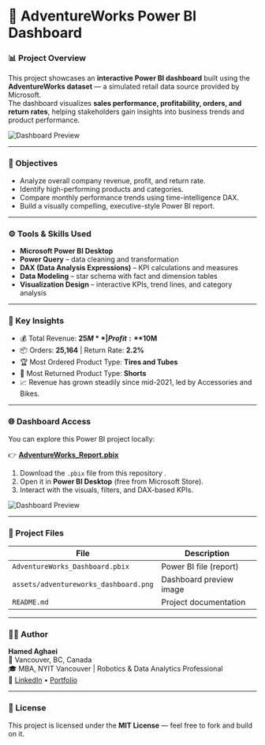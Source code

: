 # 🚀 AdventureWorks Power BI Dashboard

### 📊 Project Overview
This project showcases an **interactive Power BI dashboard** built using the **AdventureWorks dataset** — a simulated retail data source provided by Microsoft.  
The dashboard visualizes **sales performance, profitability, orders, and return rates**, helping stakeholders gain insights into business trends and product performance.

![Dashboard Preview](assets/adventureworks_dashboard.png)

---

### 🧠 Objectives
- Analyze overall company revenue, profit, and return rate.
- Identify high-performing products and categories.
- Compare monthly performance trends using time-intelligence DAX.
- Build a visually compelling, executive-style Power BI report.

---

### ⚙️ Tools & Skills Used
- **Microsoft Power BI Desktop**
- **Power Query** – data cleaning and transformation  
- **DAX (Data Analysis Expressions)** – KPI calculations and measures  
- **Data Modeling** – star schema with fact and dimension tables  
- **Visualization Design** – interactive KPIs, trend lines, and category analysis  

---

### 🧩 Key Insights
- 💰 Total Revenue: **$25M** | Profit: **$10M**  
- 📦 Orders: **25,164** | Return Rate: **2.2%**  
- 🏆 Most Ordered Product Type: **Tires and Tubes**  
- 🔁 Most Returned Product Type: **Shorts**  
- 📈 Revenue has grown steadily since mid-2021, led by Accessories and Bikes.

---

### 🌐 Dashboard Access
You can explore this Power BI project locally:

👉 [**AdventureWorks_Report.pbix**](https://github.com/hamedaghaei74/adventureworks-powerbi/raw/refs/heads/main/assets/AdventureWorks_Report.pbix)

1. Download the `.pbix` file from this repository .
2. Open it in **Power BI Desktop** (free from Microsoft Store).
3. Interact with the visuals, filters, and DAX-based KPIs.

![Dashboard Preview](assets/adventureworks_dashboard.png)

---

### 🧰 Project Files
| File | Description |
|------|--------------|
| `AdventureWorks_Dashboard.pbix` | Power BI file (report) |
| `assets/adventureworks_dashboard.png` | Dashboard preview image |
| `README.md` | Project documentation |

---

### 👨‍💻 Author
**Hamed Aghaei**  
📍 Vancouver, BC, Canada  
🎓 MBA, NYIT Vancouver | Robotics & Data Analytics Professional  
🔗 [LinkedIn](https://www.linkedin.com/in/hamedaghaei) • [Portfolio](https://github.com/hamedaghaei74)

---

### 📜 License
This project is licensed under the **MIT License** — feel free to fork and build on it.
